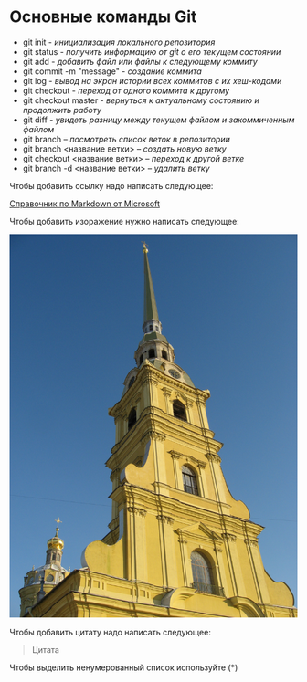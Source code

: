 # Основные команды Git

- git init - *инициализация локального репозитория*
 - git status - *получить информацию от git о его текущем состоянии*
 - git add - *добавить файл или файлы к следующему коммиту*
 - git commit -m "message" - *создание коммита*
 - git log - *вывод на экран истории всех коммитов с их хеш-кодами*
 - git checkout - *переход от одного коммита к другому*
 - git checkout master - *вернуться к актуальному состоянию и продолжить работу*
 - git diff - *увидеть разницу между текущем файлом и закоммиченным файлом*
 - git branch – *посмотреть список веток в репозитории*
 - git branch <название ветки> – *создать новую ветку*
 - git checkout <название ветки> – *переход к другой ветке*
 - git branch -d <название ветки> – *удалить ветку*

Чтобы добавить ссылку надо написать следующее:

 [Справочник по Markdown от Microsoft](https://docs.microsoft.com/ru-ru/contribute/markdown-reference
)

Чтобы добавить изоражение нужно написать следующее:
 
 ![Петропавловский собор](IMG_2888.jpg)

Чтобы добавить цитату надо написать следующее:

> Цитата

Чтобы выделить ненумерованный список используйте (*)